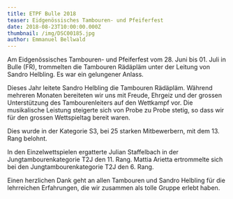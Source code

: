 ```yaml
---
title: ETPF Bulle 2018
teaser: Eidgenössisches Tambouren- und Pfeiferfest
date: 2018-08-23T10:00:00.000Z
thumbnail: /img/DSC00185.jpg
author: Emmanuel Bellwald
---
```


Am Eidgenössisches Tambouren- und Pfeiferfest vom 28. Juni bis 01. Juli in Bulle (FR), trommelten die Tambouren Rädäpläm unter der Leitung von Sandro Helbling. Es war ein gelungener Anlass.

Dieses Jahr leitete Sandro Helbling die Tambouren Rädäpläm. Während mehreren Monaten bereiteten wir uns mit Freude, Ehrgeiz und der grossen Unterstützung des Tambourenleiters auf den Wettkampf vor. Die musikalische Leistung steigerte sich von Probe zu Probe stetig, so dass wir für den grossen Wettspieltag bereit waren.

Dies wurde in der Kategorie S3, bei 25 starken Mitbewerbern, mit dem 13. Rang belohnt.

In den Einzelwettspielen ergatterte Julian Staffelbach in der Jungtambourenkategorie T2J den 11. Rang. Mattia Arietta ertrommelte sich bei den Jungtambourenkategorie T2J den 6. Rang.

Einen herzlichen Dank geht an allen Tambouren und Sandro Helbling für die lehrreichen Erfahrungen, die wir zusammen als tolle Gruppe erlebt haben.
